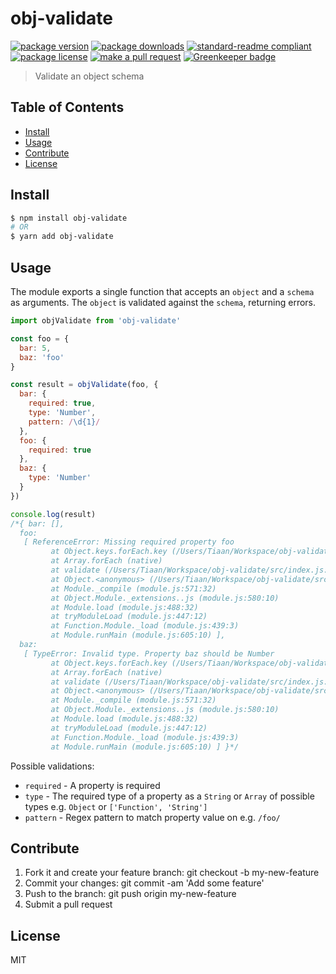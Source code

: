 
# obj-validate
[![package version](https://img.shields.io/npm/v/obj-validate.svg?style=flat-square)](https://npmjs.org/package/obj-validate)
[![package downloads](https://img.shields.io/npm/dm/obj-validate.svg?style=flat-square)](https://npmjs.org/package/obj-validate)
[![standard-readme compliant](https://img.shields.io/badge/readme%20style-standard-brightgreen.svg?style=flat-square)](https://github.com/RichardLitt/standard-readme)
[![package license](https://img.shields.io/npm/l/obj-validate.svg?style=flat-square)](https://npmjs.org/package/obj-validate)
[![make a pull request](https://img.shields.io/badge/PRs-welcome-brightgreen.svg?style=flat-square)](http://makeapullrequest.com) [![Greenkeeper badge](https://badges.greenkeeper.io/tiaanduplessis/obj-validate.svg)](https://greenkeeper.io/)

> Validate an object schema

## Table of Contents

- [Install](#install)
- [Usage](#usage)
- [Contribute](#contribute)
- [License](#License)

## Install

```sh
$ npm install obj-validate
# OR
$ yarn add obj-validate
```

## Usage

The module exports a single function that accepts an `object` and a `schema` as arguments. The `object` is validated against the `schema`, returning errors. 

```js
import objValidate from 'obj-validate'

const foo = {
  bar: 5,
  baz: 'foo'
}

const result = objValidate(foo, {
  bar: {
    required: true,
    type: 'Number',
    pattern: /\d{1}/
  },
  foo: {
    required: true
  },
  baz: {
    type: 'Number'
  }
})

console.log(result)
/*{ bar: [],
  foo:
   [ ReferenceError: Missing required property foo
         at Object.keys.forEach.key (/Users/Tiaan/Workspace/obj-validate/src/index.js:21:24)
         at Array.forEach (native)
         at validate (/Users/Tiaan/Workspace/obj-validate/src/index.js:16:23)
         at Object.<anonymous> (/Users/Tiaan/Workspace/obj-validate/src/index.js:51:1)
         at Module._compile (module.js:571:32)
         at Object.Module._extensions..js (module.js:580:10)
         at Module.load (module.js:488:32)
         at tryModuleLoad (module.js:447:12)
         at Function.Module._load (module.js:439:3)
         at Module.runMain (module.js:605:10) ],
  baz:
   [ TypeError: Invalid type. Property baz should be Number
         at Object.keys.forEach.key (/Users/Tiaan/Workspace/obj-validate/src/index.js:30:26)
         at Array.forEach (native)
         at validate (/Users/Tiaan/Workspace/obj-validate/src/index.js:16:23)
         at Object.<anonymous> (/Users/Tiaan/Workspace/obj-validate/src/index.js:51:1)
         at Module._compile (module.js:571:32)
         at Object.Module._extensions..js (module.js:580:10)
         at Module.load (module.js:488:32)
         at tryModuleLoad (module.js:447:12)
         at Function.Module._load (module.js:439:3)
         at Module.runMain (module.js:605:10) ] }*/
```

Possible validations:
- `required` - A property is required
- `type` - The required type of a property as a `String` or `Array` of possible types e.g. `Object` or `['Function', 'String']`
- `pattern` - Regex pattern to match property value on e.g. `/foo/`

## Contribute

1. Fork it and create your feature branch: git checkout -b my-new-feature
2. Commit your changes: git commit -am 'Add some feature'
3. Push to the branch: git push origin my-new-feature 
4. Submit a pull request

## License

MIT
    